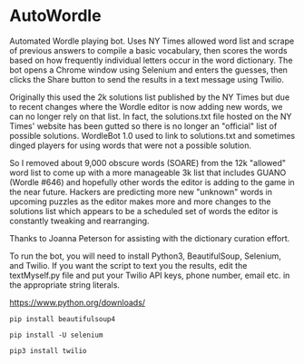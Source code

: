 # AutoWordle
 Automated Wordle playing bot.  Uses NY Times allowed word list and scrape of previous answers to compile a basic vocabulary, then scores the words based on how frequently individual letters occur in the word dictionary.  The bot opens a Chrome window using Selenium and enters the guesses, then clicks the Share button to send the results in a text message using Twilio.

 Originally this used the 2k solutions list published by the NY Times but due to recent changes where the Wordle editor is now adding new words, we can no longer rely on that list.  In fact, the solutions.txt file hosted on the NY Times' website has been gutted so there is no longer an "official" list of possible solutions.  WordleBot 1.0 used to link to solutions.txt and sometimes dinged players for using words that were not a possible solution.

 So I removed about 9,000 obscure words (SOARE) from the 12k "allowed" word list to come up with a more manageable 3k list that includes GUANO (Wordle #646) and hopefully other words the editor is adding to the game in the near future.  Hackers are predicting more new "unknown" words in upcoming puzzles as the editor makes more and more changes to the solutions list which appears to be a scheduled set of words the editor is constantly tweaking and rearranging.

 Thanks to Joanna Peterson for assisting with the dictionary curation effort.

To run the bot, you will need to install Python3, BeautifulSoup, Selenium, and Twilio.  If you want the script to text you the results, edit the textMyself.py file and put your Twilio API keys, phone number, email etc. in the appropriate string literals.

https://www.python.org/downloads/

`pip install beautifulsoup4`

`pip install -U selenium`

`pip3 install twilio`
